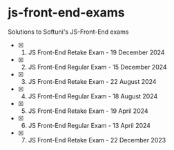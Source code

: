# js-front-end-exams
Solutions to Softuni's JS-Front-End exams

- [x] 1. JS Front-End Retake Exam - 19 December 2024
- [x] 2. JS Front-End Regular Exam - 15 December 2024
- [x] 3. JS Front-End Retake Exam - 22 August 2024
- [x] 4. JS Front-End Regular Exam - 18 August 2024
- [x] 5. JS Front-End Retake Exam - 19 April 2024
- [x] 6. JS Front-End Regular Exam - 13 April 2024
- [x] 7. JS Front-End Retake Exam - 22 December 2023